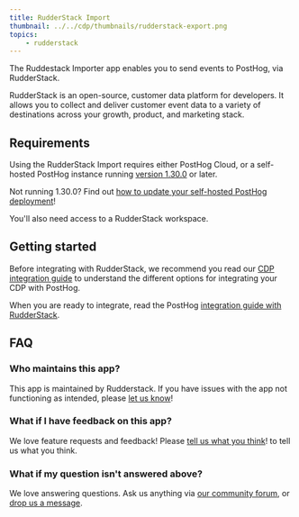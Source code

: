 ```yaml
---
title: RudderStack Import
thumbnail: ../../cdp/thumbnails/rudderstack-export.png
topics:
    - rudderstack
---
```


The Ruddestack Importer app enables you to send events to PostHog, via RudderStack.

RudderStack is an open-source, customer data platform for developers. It allows you to collect and deliver customer event data to a variety of destinations across your growth, product, and marketing stack.

## Requirements

Using the RudderStack Import requires either PostHog Cloud, or a self-hosted PostHog instance running [version 1.30.0](https://posthog.com/blog/the-posthog-array-1-30-0) or later.

Not running 1.30.0? Find out [how to update your self-hosted PostHog deployment](https://posthog.com/docs/runbook/upgrading-posthog)!

You'll also need access to a RudderStack workspace.

## Getting started

Before integrating with RudderStack, we recommend you read our [CDP integration guide](/docs/integrate/cdp) to understand the different options for integrating your CDP with PostHog.

When you are ready to integrate, read the PostHog [integration guide with RudderStack](/docs/libraries/rudderstack).

## FAQ

### Who maintains this app?

This app is maintained by Rudderstack. If you have issues with the app not functioning as intended, please [let us know](http://app.posthog.com/home#supportModal)!

### What if I have feedback on this app?

We love feature requests and feedback! Please [tell us what you think](http://app.posthog.com/home#supportModal)! to tell us what you think.

### What if my question isn't answered above?

We love answering questions. Ask us anything via [our community forum](/questions), or [drop us a message](http://app.posthog.com/home#supportModal). 
